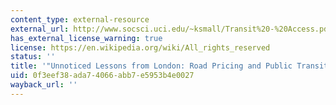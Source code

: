 ```yaml
---
content_type: external-resource
external_url: http://www.socsci.uci.edu/~ksmall/Transit%20-%20Access.pdf
has_external_license_warning: true
license: https://en.wikipedia.org/wiki/All_rights_reserved
status: ''
title: '"Unnoticed Lessons from London: Road Pricing and Public Transit." (PDF)'
uid: 0f3eef38-ada7-4066-abb7-e5953b4e0027
wayback_url: ''
---
```

